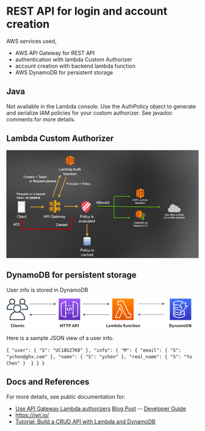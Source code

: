 # REST API for login and account creation

AWS services used,
- AWS API Gateway for REST API
- authentication with lambda Custom Authorizer
- account creation with backend lambda function
- AWS DynamoDB for persistent storage

## Java
Not available in the Lambda console. Use the AuthPolicy object to generate and serialize IAM policies for your custom authorizer. See javadoc comments for more details.

## Lambda Custom Authorizer
![img.png](img.png)


## DynamoDB for persistent storage
User info is stored in DynamoDB

![img_1.png](img_1.png)

Here is a sample JSON view of a user info.

`
{
   "user": {
     "S": "UC18G27K8"
   },
  "info": {
     "M": {
        "email": {
           "S": "ychen@ghx.com"
        },
        "name": {
          "S": "ychen"
         },
        "real_name": {
           "S": "Yu Chen"
        } 
     }
  }
}
`
## Docs and References ##
For more details, see public documentation for:
- [Use API Gateway Lambda authorizers](https://docs.aws.amazon.com/apigateway/latest/developerguide/apigateway-use-lambda-authorizer.html)
  [Blog Post](https://aws.amazon.com/blogs/compute/introducing-custom-authorizers-in-amazon-api-gateway/) -- [Developer Guide](http://docs.aws.amazon.com/apigateway/latest/developerguide/use-custom-authorizer.html)
- https://jwt.io/
- [Tutorial: Build a CRUD API with Lambda and DynamoDB](https://docs.aws.amazon.com/apigateway/latest/developerguide/http-api-dynamo-db.html#http-api-dynamo-db-create-routes)
  